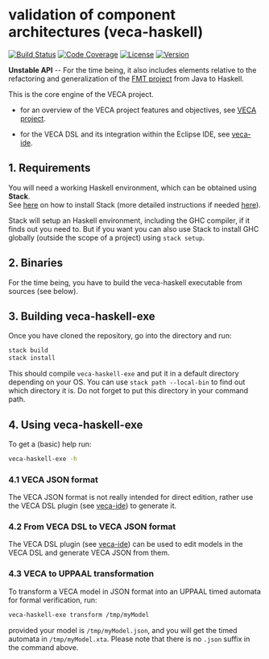 # validation of component architectures (veca-haskell)

[![Build Status](https://img.shields.io/travis/pascalpoizat/veca-haskell/master.svg?style=flat-square)](https://travis-ci.org/pascalpoizat/veca-haskell)
[![Code Coverage](https://img.shields.io/coveralls/pascalpoizat/veca-haskell/master.svg?style=flat-square)](https://coveralls.io/github/pascalpoizat/veca-haskell)
[![License](https://img.shields.io/badge/license-Apache%20License%202.0-blue.svg?style=flat-square)](LICENSE)
[![Version](https://img.shields.io/badge/version-1.0.0.0-green.svg?style=flat-square&label=version)](veca-haskell.cabal)<br/>
<!--
[![Issues Ready](https://img.shields.io/github/issues-raw/pascalpoizat/veca-haskell/ready.svg?style=flat-square&label=issues%20ready%20for%20development)](https://waffle.io/pascalpoizat/veca-haskell)
[![Issues in Progress](https://img.shields.io/github/issues-raw/pascalpoizat/veca-haskell/in%20progress.svg?style=flat-square&label=issues%20in%20progress)](https://waffle.io/pascalpoizat/veca-haskell)
-->
<!--
[![Version](https://img.shields.io/hackage/v/veca-haskell.svg?label=version&amp;style=flat-square)](https://hackage.haskell.org/package/veca-haskell)
-->

**Unstable API** -- For the time being, it also includes elements relative to the refactoring and generalization of the [FMT project](https://pascalpoizat.github.io/fmt-java) from Java to Haskell.

This is the core engine of the VECA project. 

- for an overview of the VECA project features and objectives, see [VECA project](https://pascalpoizat.github.io/veca).

- for the VECA DSL and its integration within the Eclipse IDE, see [veca-ide](https://github.com/pascalpoizat/veca-ide).

## 1. Requirements

You will need a working Haskell environment, which can be obtained using **Stack**.<br/>
See [here](https://haskell-lang.org/get-started) on how to install Stack (more detailed instructions if needed [here](https://docs.haskellstack.org/en/stable/install_and_upgrade/)).

Stack will setup an Haskell environment, including the GHC compiler, if it finds out you need to.
But if you want you can also use Stack to install GHC globally (outside the scope of a project) using `stack setup`.

## 2. Binaries

For the time being, you have to build the veca-haskell executable from sources (see below).

## 3. Building veca-haskell-exe

Once you have cloned the repository, go into the directory and run:

```sh
stack build
stack install
```

This should compile `veca-haskell-exe` and put it in a default directory depending on your OS.
You can use `stack path --local-bin` to find out which directory it is.
Do not forget to put this directory in your command path.

## 4. Using veca-haskell-exe

To get a (basic) help run:

```sh
veca-haskell-exe -h
```

### 4.1 VECA JSON format

The VECA JSON format is not really intended for direct edition, rather use the VECA DSL plugin (see [veca-ide](https://github.com/pascalpoizat/veca-ide)) to generate it.

### 4.2 From VECA DSL to VECA JSON format

The VECA DSL plugin (see [veca-ide](https://github.com/pascalpoizat/veca-ide))
can be used to edit models in the VECA DSL and generate VECA JSON from them. 

### 4.3 VECA to UPPAAL transformation

To transform a VECA model in JSON format into an UPPAAL timed automata for formal verification, run:

```sh
veca-haskell-exe transform /tmp/myModel
```

provided your model is `/tmp/myModel.json`, and you will get the timed automata in `/tmp/myModel.xta`. Please note that there is no `.json` suffix in the command above.
